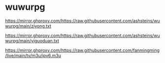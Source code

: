 # wuwurpg

https://mirror.ghproxy.com/https://raw.githubusercontent.com/ashsteins/wuwurpg/main/ziyong.txt

https://mirror.ghproxy.com/https://raw.githubusercontent.com/ashsteins/wuwurpg/main/yiguoduan.txt

https://mirror.ghproxy.com/https://raw.githubusercontent.com/fanmingming/live/main/tv/m3u/ipv6.m3u
